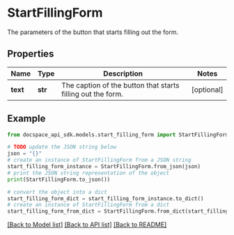 # StartFillingForm
The parameters of the button that starts filling out the form.

## Properties

Name | Type | Description | Notes
------------ | ------------- | ------------- | -------------
**text** | **str** | The caption of the button that starts filling out the form. | [optional] 

## Example

```python
from docspace_api_sdk.models.start_filling_form import StartFillingForm

# TODO update the JSON string below
json = "{}"
# create an instance of StartFillingForm from a JSON string
start_filling_form_instance = StartFillingForm.from_json(json)
# print the JSON string representation of the object
print(StartFillingForm.to_json())

# convert the object into a dict
start_filling_form_dict = start_filling_form_instance.to_dict()
# create an instance of StartFillingForm from a dict
start_filling_form_from_dict = StartFillingForm.from_dict(start_filling_form_dict)
```
[[Back to Model list]](../README.md#documentation-for-models) [[Back to API list]](../README.md#documentation-for-api-endpoints) [[Back to README]](../README.md)


